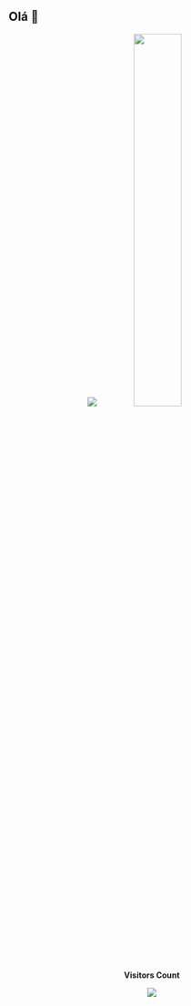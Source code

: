 ## Olá 👋


<div align="center">
  <!--![MendanhaPuh GitHub stats](https://github-readme-stats.vercel.app/api?username=mendanhapuh&show_icons=true&theme=gotham&hide_border=true)
  ![MendanhaPuh GitHub stats](https://github-readme-stats.vercel.app/api/top-langs/?username=mendanhapuh&layout=compact&theme=gotham&hide_border=true) -->
  <img src="https://github-readme-stats.vercel.app/api?username=mendanhapuh&show_icons=true&theme=shadow_red&hide_border=true" />
  <img src="https://github-readme-stats.vercel.app/api/top-langs/?username=mendanhapuh&layout=compact&theme=radical&hide_border=true" style="width:41%;"/>
</div>
<br>
<div align="center">
  <br><p align="centre"><b>Visitors Count</b></p>  
  <img align="center" src="https://profile-counter.glitch.me/{mendanhapuh}/count.svg" style="margin:0 auto" />
</div>



<!--
**MendanhaPuh/MendanhaPuh** is a ✨ _special_ ✨ repository because its `README.md` (this file) appears on your GitHub profile.

Here are some ideas to get you started:

- 🔭 I’m currently working on ...
- 🌱 I’m currently learning ...
- 👯 I’m looking to collaborate on ...
- 🤔 I’m looking for help with ...
- 💬 Ask me about ...
- 📫 How to reach me: ...
- 😄 Pronouns: ...
- ⚡ Fun fact: ...
-->

